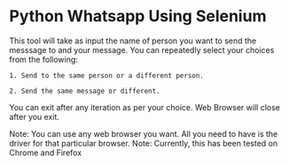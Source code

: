 # Python Whatsapp Using Selenium

This tool will take as input the name of person you want to send the messsage to and your message.
You can repeatedly select your choices from the following: 
  
    1. Send to the same person or a different person.

    2. Send the same message or different.

You can exit after any iteration as per your choice.
Web Browser will close after you exit.


Note: You can use any web browser you want. All you need to have is the driver for that particular browser.
Note: Currently, this has been tested on Chrome and Firefox